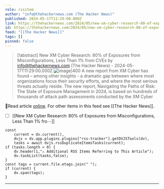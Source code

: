 ```yaml
---
role: rssitem
author: "info@thehackernews.com (The Hacker News)"
published: 2024-05-17T11:29:00.000Z
link: https://thehackernews.com/2024/05/new-xm-cyber-research-80-of-exposures.html
id: https://thehackernews.com/2024/05/new-xm-cyber-research-80-of-exposures.html
feed: "[[The Hacker News]]"
tags: []
pinned: false
---
```


> [!abstract] New XM Cyber Research: 80% of Exposures from Misconfigurations, Less Than 1% from CVEs by info@thehackernews.com (The Hacker News) - 2024-05-17T11:29:00.000Z
> <span class="rss-image">![image|400](https://blogger.googleusercontent.com/img/b/R29vZ2xl/AVvXsEgyW5tQUIjpctocrlvWbnUcdnROq7YRBoKp5VQEfa97lFMq6oPX_VN0u_eDInWPMdG2cCEcZgH9L8c0MjYSQoGHpGE1pTPos0ihhtK1IuZIYz7X7go2EOMELR9ch2bTiYMY0ffMQ28jSrkM-xv7KmHgbUTyppDuM_xywMtAR6ZyT5UkT8eR3po0JIXTSeo/s1600/main.png)</span>
> A new report from XM Cyber has found – among other insights - a dramatic gap between where most organizations focus their security efforts, and where the most serious threats actually reside. The new report, Navigating the Paths of Risk: The State of Exposure Management in 2024, is based on hundreds of thousands of attack path assessments conducted by the XM Cyber

🔗Read article [online](https://thehackernews.com/2024/05/new-xm-cyber-research-80-of-exposures.html). For other items in this feed see [[The Hacker News]].

- [ ] [[New XM Cyber Research꞉ 80% of Exposures from Misconfigurations, Less Than 1% fro⋯]]

~~~dataviewjs
const
    current = dv.current(),
	dvjs = dv.app.plugins.plugins["rss-tracker"].getDVJSTools(dv),
	tasks = await dvjs.rssDuplicateItemsTasks(current);
if (tasks.length > 0) {
	dv.header(1,"⚠ Additional RSS Items Referring to This Article");
    dv.taskList(tasks,false);
}
const tags = current.file.etags.join(" ");
if (current) {
	dv.span(tags);
}
~~~

- - -
